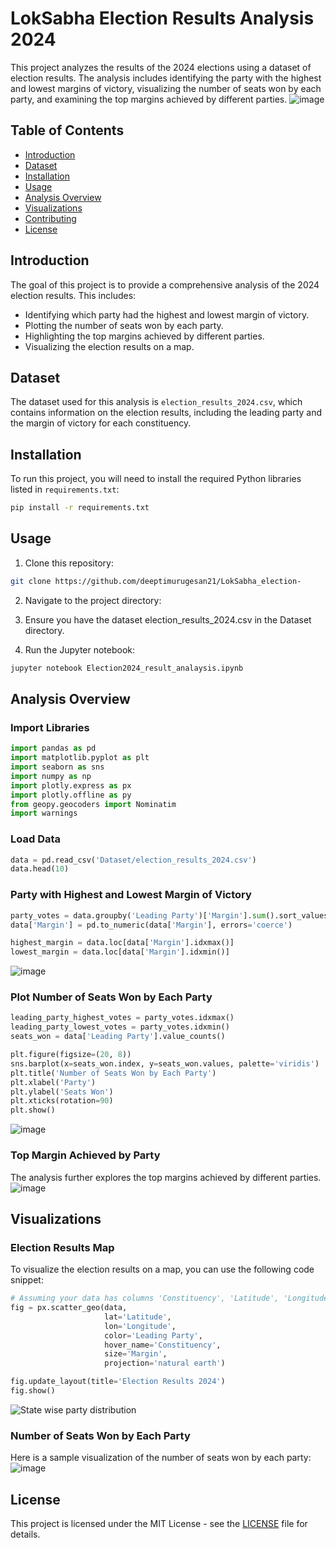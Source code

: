 # LokSabha Election Results Analysis 2024

This project analyzes the results of the 2024 elections using a dataset of election results. The analysis includes identifying the party with the highest and lowest margins of victory, visualizing the number of seats won by each party, and examining the top margins achieved by different parties.
![image](https://github.com/deeptimurugesan21/LokSabha_election-/assets/131357285/505ffdbd-3006-4788-8b7c-889d136946ae)

## Table of Contents
- [Introduction](#introduction)
- [Dataset](#dataset)
- [Installation](#installation)
- [Usage](#usage)
- [Analysis Overview](#analysis-overview)
- [Visualizations](#visualizations)
- [Contributing](#contributing)
- [License](#license)

## Introduction

The goal of this project is to provide a comprehensive analysis of the 2024 election results. This includes:
- Identifying which party had the highest and lowest margin of victory.
- Plotting the number of seats won by each party.
- Highlighting the top margins achieved by different parties.
- Visualizing the election results on a map.

## Dataset

The dataset used for this analysis is `election_results_2024.csv`, which contains information on the election results, including the leading party and the margin of victory for each constituency.

## Installation

To run this project, you will need to install the required Python libraries listed in `requirements.txt`:

```sh
pip install -r requirements.txt
```

## Usage
1. Clone this repository:

```sh
git clone https://github.com/deeptimurugesan21/LokSabha_election-
```

2. Navigate to the project directory:


3. Ensure you have the dataset election_results_2024.csv in the Dataset directory.

4. Run the Jupyter notebook:

```sh
jupyter notebook Election2024_result_analaysis.ipynb
```
## Analysis Overview
### Import Libraries

```python
import pandas as pd
import matplotlib.pyplot as plt
import seaborn as sns
import numpy as np
import plotly.express as px
import plotly.offline as py
from geopy.geocoders import Nominatim
import warnings
```

### Load Data

```python
data = pd.read_csv('Dataset/election_results_2024.csv')
data.head(10)
```

### Party with Highest and Lowest Margin of Victory

```python
party_votes = data.groupby('Leading Party')['Margin'].sum().sort_values(ascending=False)
data['Margin'] = pd.to_numeric(data['Margin'], errors='coerce')

highest_margin = data.loc[data['Margin'].idxmax()]
lowest_margin = data.loc[data['Margin'].idxmin()]
```
![image](https://github.com/deeptimurugesan21/LokSabha_election-/assets/131357285/218cf977-8ddf-4d79-b5bb-2c14bfff1efd)

### Plot Number of Seats Won by Each Party

```python
leading_party_highest_votes = party_votes.idxmax()
leading_party_lowest_votes = party_votes.idxmin()
seats_won = data['Leading Party'].value_counts()

plt.figure(figsize=(20, 8))
sns.barplot(x=seats_won.index, y=seats_won.values, palette='viridis')
plt.title('Number of Seats Won by Each Party')
plt.xlabel('Party')
plt.ylabel('Seats Won')
plt.xticks(rotation=90)
plt.show()
```
![image](https://github.com/deeptimurugesan21/LokSabha_election-/assets/131357285/667f0cc5-7567-4b02-81cd-30b089de3783)

### Top Margin Achieved by Party
The analysis further explores the top margins achieved by different parties.
![image](https://github.com/deeptimurugesan21/LokSabha_election-/assets/131357285/bfc0e197-8dc1-4797-b620-3d1cb703546c)

## Visualizations
### Election Results Map
To visualize the election results on a map, you can use the following code snippet:
```python
# Assuming your data has columns 'Constituency', 'Latitude', 'Longitude', 'Leading Party'
fig = px.scatter_geo(data,
                     lat='Latitude',
                     lon='Longitude',
                     color='Leading Party',
                     hover_name='Constituency',
                     size='Margin',
                     projection='natural earth')

fig.update_layout(title='Election Results 2024')
fig.show()
```
![State wise party distribution](https://github.com/deeptimurugesan21/LokSabha_election-/assets/131357285/0e5877f2-251c-4af9-b59e-8e0430cb3a81)

### Number of Seats Won by Each Party
Here is a sample visualization of the number of seats won by each party:
![image](https://github.com/deeptimurugesan21/LokSabha_election-/assets/131357285/9d8cb79b-f35a-4c49-ae78-dbdd076cc83e)

## License
This project is licensed under the MIT License - see the [LICENSE](https://github.com/deeptimurugesan21/LokSabha_election-/blob/main/LICENSE) file for details.
